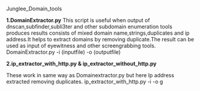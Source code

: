  Junglee_Domain_tools
 
 
**1.DomainExtractor.py**
This script is useful when output of dnscan,subfinder,subli3ter and other subdomain enumeration tools produces results consists of mixed domain name,strings,duplicates and ip address.It helps to extract domains by removing duplicate.The result can be used as input of eyewitness and other screengrabbing tools.
DomainExtractor.py -i (inputfile) -o (outputfile)

**2.ip_extractor_with_http.py & ip_extractor_without_http.py** 

These work in same way as Domainextractor.py but here Ip address extracted removing duplicates.
ip_extractor_with_http.py -i <inputfile> -o <outputfile>
g
